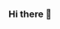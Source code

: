 ### Hi there 👋

<!--
**byevie/byevie** is a ✨ _special_ ✨ repository because its `README.md` (this file) appears on your GitHub profile.

Here are some ideas to get you started:

- 🔭 I’m currently working on ...
- 🌱 I’m currently learning ...
- 👯 I’m looking to collaborate on ...
- 🤔 I’m looking for help with ...
- 💬 Ask me about ...
- 📫 How to reach me: ...
- 😄 Pronouns: 
<img src="https://img.shields.io/badge/JavaScript-Yellow?style=for-the-badge&logo=JavaScript&logoColor=F7DF1E"/>
- ⚡ Fun fact: ...
-->
